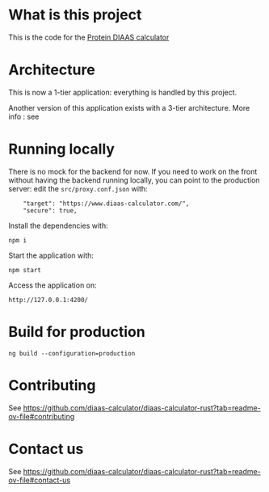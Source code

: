 # What is this project

This is the code for the [Protein DIAAS calculator](https://www.diaas-calculator.com/)

# Architecture

This is now a 1-tier application: everything is handled by this project. 

Another version of this application exists with a 3-tier architecture. More info : see 

# Running locally

There is no mock for the backend for now. If you need to work on the front without having the backend running locally, you can point to the production server: edit the `src/proxy.conf.json` with: 

```
    "target": "https://www.diaas-calculator.com/",
    "secure": true,
```

Install the dependencies with: 

```
npm i
```

Start the application with: 

```
npm start
```

Access the application on: 

```
http://127.0.0.1:4200/
```

# Build for production

```
ng build --configuration=production
```

# Contributing

See https://github.com/diaas-calculator/diaas-calculator-rust?tab=readme-ov-file#contributing

# Contact us

See https://github.com/diaas-calculator/diaas-calculator-rust?tab=readme-ov-file#contact-us



